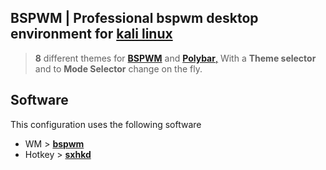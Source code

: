 ## BSPWM | Professional bspwm desktop environment for [kali linux](https://www.kali.org/)

> **8** different themes for [**BSPWM**](https://github.com/baskerville/bspwm.git) and [**Polybar**,](https://github.com/polybar/polybar.git) With a **Theme selector** and to **Mode Selector** change on the fly.

## Software

This configuration uses the following software

- WM > [**bspwm**](https://github.com/baskerville/bspwm.git)
- Hotkey > [**sxhkd**](https://github.com/baskerville/bspwm.git)
